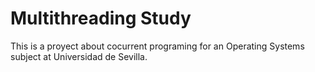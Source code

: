 # Multithreading Study
This is a proyect about cocurrent programing for an Operating Systems subject at Universidad de Sevilla. 
